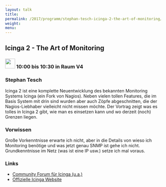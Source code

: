 ```yaml
---
layout: talk
title:
permalink: /2017/programm/stephan-tesch-icinga-2-the-art-of-monitoring/
weight:
menu:
---
```

## Icinga 2 - The Art of Monitoring

### <img height = "32" src="../../../images/talk.svg"> 10:00 bis 10:30 in Raum V4

### Stephan Tesch

Icinga 2 ist eine komplette Neuentwicklung des bekannten Monitoring Systems Icinga (ein Fork von Nagios). Neben vielen tollen Features, die im Basis System mit drin sind wurden aber auch Zöpfe abgeschnitten, die der Nagios-Liebhaber vielleicht nicht missen möchte. Der Vortrag zeigt was es tolles in Icinga 2 gibt, wie man es einsetzen kann und wo derzeit (noch) Grenzen liegen.

### Vorwissen

Große Vorkenntnisse erwarte ich nicht, aber in die Details von wieso ich Monitoring benötige und was jetzt genau SNMP ist gehe ich nicht. Grundkenntnisse im Netz (was ist eine IP usw.) setze ich mal voraus. 

### Links

- <a href="https://monitoring-portal.org" target="_blank">Community Forum für Icinga (u.a.)</a>
- <a href="https://www.icinga.com" target="_blank">Offizielle Icinga Website</a>

